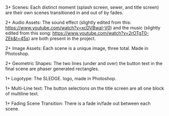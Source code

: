 3+ Scenes: Each distinct moment (splash screen, sewer, and title screen) are their own scenes transitioned in and out of by fades.

2+ Audio Assets: The sound effect (slightly edited from this: https://www.youtube.com/watch?v=xcDVBwaI-V0) and the music (slightly edited from this song: https://www.youtube.com/watch?v=2rOTgT0-ZEk&t=45s) are both present in the project.

2+ Image Assets: Each scene is a unique image, three total. Made in Photoshop.

2+ Geometric Shapes: The two lines (under and over) the button text in the final scene are phaser generated rectangles.

1+ Logotype: The SLEDGE. logo, made in Photoshop.

1+ Multi-Line text: The button selections on the title screen are all one block of multiline text.

1+ Fading Scene Transition: There is a fade in/fade out between each scene.
